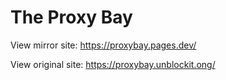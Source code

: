 # The Proxy Bay

View mirror site: https://proxybay.pages.dev/

View original site: https://proxybay.unblockit.ong/


